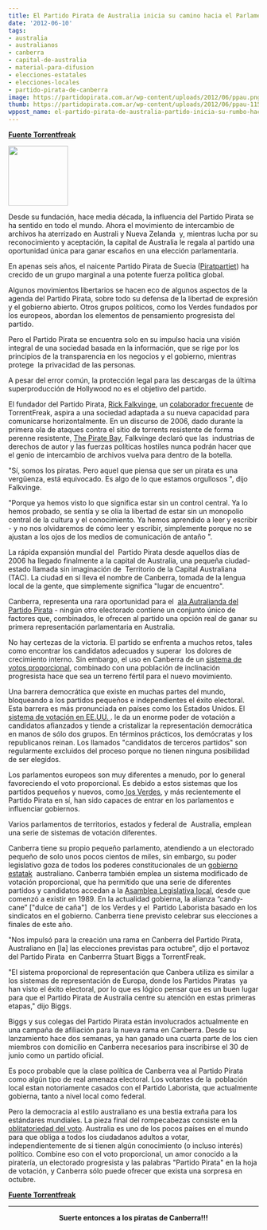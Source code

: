 ```yaml
---
title: El Partido Pirata de Australia inicia su camino hacia el Parlamento
date: '2012-06-10'
tags:
- australia
- australianos
- canberra
- capital-de-australia
- material-para-difusion
- elecciones-estatales
- elecciones-locales
- partido-pirata-de-canberra
image: https://partidopirata.com.ar/wp-content/uploads/2012/06/ppau.png
thumb: https://partidopirata.com.ar/wp-content/uploads/2012/06/ppau-115x115.png
wppost_name: el-partido-pirata-de-australia-partido-inicia-su-rumbo-hacia-el-parlamento
---
```


<strong><a href="https://torrentfreak.com/australian-pirate-party-sets-course-for-parliament-120610/" target="_blank">Fuente Torrentfreak</a></strong>

<a href="https://partidopirata.com.ar/wp-content/uploads/2012/06/ppau.png"><img class="size-full wp-image-4720" title="ppau" src="https://partidopirata.com.ar/wp-content/uploads/2012/06/ppau.png" alt="" width="120" height="120" /></a>


Desde su fundación, hace media década, la influencia del Partido Pirata se ha sentido en todo el mundo. Ahora el movimiento de intercambio de archivos ha aterrizado en Australi y Nueva Zelanda  y, mientras lucha por su reconocimiento y aceptación, la capital de Australia le regala al partido una oportunidad única para ganar escaños en una elección parlamentaria.

En apenas seis años, el naicente Partido Pirata de Suecia (<a href="http://en.wikipedia.org/wiki/Pirate_Party_%28Sweden%29">Piratpartiet</a>) ha crecido de un grupo marginal a una potente fuerza política global.

Algunos movimientos libertarios se hacen eco de algunos aspectos de la agenda del Partido Pirata, sobre todo su defensa de la libertad de expresión y el gobierno abierto. Otros grupos políticos, como los Verdes fundados por los europeos, abordan los elementos de pensamiento progresista del partido.

Pero el Partido Pirata se encuentra solo en su impulso hacia una visión integral de una sociedad basada en la información, que se rige por los principios de la transparencia en los negocios y el gobierno, mientras protege  la privacidad de las personas.

A pesar del error común, la protección legal para las descargas de la última superproducción de Hollywood no es el objetivo del partido.

El fundador del Partido Pirata, <a href="http://en.wikipedia.org/wiki/Rickard_Falkvinge">Rick Falkvinge</a>, un <a href="http://torrentfreak.com/author/rick-falkvinge/">colaborador frecuente</a> de TorrentFreak, aspira a una sociedad adaptada a su nueva capacidad para comunicarse horizontalmente. En un discurso de 2006, dado durante la primera ola de ataques contra el sitio de torrents resistente de forma perenne resistente, <a href="http://thepiratebay.se/">The Pirate Bay</a>, Falkvinge declaró que las  industrias de derechos de autor y las fuerzas políticas hostiles nunca podrán hacer que el genio de intercambio de archivos vuelva para dentro de la botella.

"Sí, somos los piratas. Pero aquel que piensa que ser un pirata es una vergüenza, está equivocado. Es algo de lo que estamos orgullosos ", dijo Falkvinge.

"Porque ya hemos visto lo que significa estar sin un control central. Ya lo hemos probado, se sentía y se olía la libertad de estar sin un monopolio central de la cultura y el conocimiento. Ya hemos aprendido a leer y escribir - y no nos olvidaremos de cómo leer y escribir, simplemente porque no se ajustan a los ojos de los medios de comunicación de antaño ".

La rápida expansión mundial del  Partido Pirata desde aquellos días de 2006 ha llegado finalmente a la capital de Australia, una pequeña ciudad-estado llamada sin imaginación de  Territorio de la Capital Australiana (TAC). La ciudad en sí lleva el nombre de Canberra, tomada de la lengua local de la gente, que simplemente significa "lugar de encuentro".

Canberra, representa una rara oportunidad para el  <a href="http://pirateparty.org.au/">ala Autralianda del Partido Pirata</a> - ningún otro electorado contiene un conjunto único de factores que, combinados, le ofrecen al partido una opción real de ganar su primera representación parlamentaria en Australia.

No hay certezas de la victoria. El partido se enfrenta a muchos retos, tales como encontrar los candidatos adecuados y superar  los dolores de crecimiento interno. Sin embargo, el uso en Canberra de un <a href="http://en.wikipedia.org/wiki/Proportional_representation">sistema de votos proporcional</a>, combinado con una población de inclinación progresista hace que sea un terreno fértil para el nuevo movimiento.

Una barrera democrática que existe en muchas partes del mundo, bloqueando a los partidos pequeños e independientes el éxito electoral. Esta barrera es más pronunciada en países como los Estados Unidos. El <a href="http://en.wikipedia.org/wiki/Elections_in_the_United_States">sistema de votación en EE.UU. </a>. le da un enorme poder de votación a candidatos afianzados y tiende a cristalizar la representación democrática en manos de sólo dos grupos. En términos prácticos, los demócratas y los republicanos reinan. Los llamados "candidatos de terceros partidos" son regularmente excluidos del proceso porque no tienen ninguna posibilidad de ser elegidos.

Los parlamentos europeos son muy diferentes a menudo, por lo general favoreciendo el voto proporcional. Es debido a estos sistemas que los partidos pequeños y nuevos, como<a href="http://en.wikipedia.org/wiki/Green_party"> los Verdes</a>, y más recientemente el Partido Pirata en sí, han sido capaces de entrar en los parlamentos e influenciar gobiernos.

Varios parlamentos de territorios, estados y federal de  Australia, emplean una serie de sistemas de votación diferentes.

Canberra tiene su propio pequeño parlamento, atendiendo a un electorado pequeño de solo unos pocos cientos de miles, sin embargo, su poder legislativo goza de todos los poderes constitucionales de un <a href="http://en.wikipedia.org/wiki/States_and_territories_of_Australia">gobierno estatak</a>  australiano. Canberra también emplea un sistema modificado de votación proporcional, que ha permitido que una serie de diferentes partidos y candidatos accedan a la <a href="http://en.wikipedia.org/wiki/Australian_Capital_Territory_Legislative_Assembly">Asamblea Legislativa local</a>, desde que comenzó a existir en 1989. En la actualidad gobierna, la alianza “candy-cane” ["dulce de caña"]  de los Verdes y el  Partido Laborista basado en los sindicatos en el gobierno. Canberra tiene previsto celebrar sus elecciones a finales de este año.

"Nos impulsó para la creación una rama en Canberra del Partido Pirata, Australiano en [la] las elecciones previstas para octubre", dijo el portavoz del Partido Pirata  en Canberrra Stuart Biggs a TorrentFreak.

"El sistema proporcional de representación que Canbera utiliza es similar a los sistemas de representación de Europa, donde los Partidos Piratas  ya han visto el éxito electoral, por lo que es lógico pensar que es un buen lugar para que el Partido Pirata de Australia centre su atención en estas primeras etapas," dijo Biggs.

Biggs y sus colegas del Partido Pirata están involucrados actualmente en una campaña de afiliación para la nueva rama en Canberra. Desde su lanzamiento hace dos semanas, ya han ganado una cuarta parte de los cien miembros con domicilio en Canberra necesarios para inscribirse el 30 de junio como un partido oficial.

Es poco probable que la clase política de Canberra vea al Partido Pirata como algún tipo de real amenaza electoral. Los votantes de la  población local estan notoriamente casados con el Partido Laborista, que actualmente gobierna, tanto a nivel local como federal.

Pero la democracia al estilo australiano es una bestia extraña para los estándares mundiales. La pieza final del rompecabezas consiste en la <a href="http://en.wikipedia.org/wiki/Compulsory_voting">oblitatoriedad del voto</a>. Australia es uno de los pocos países en el mundo para que obliga a todos los ciudadanos adultos a votar, independientemente de si tienen algún conocimiento (o incluso interés) político. Combine eso con el voto proporcional, un amor conocido a la piratería, un electorado progresista y las palabras "Partido Pirata" en la hoja de votación, y Canberra sólo puede ofrecer que exista una sorpresa en octubre.

<strong><a href="https://torrentfreak.com/australian-pirate-party-sets-course-for-parliament-120610/" target="_blank">Fuente Torrentfreak</a></strong>

<hr />
<p style="text-align: center;"><strong>Suerte entonces a los piratas de Canberra!!!</strong></p>
